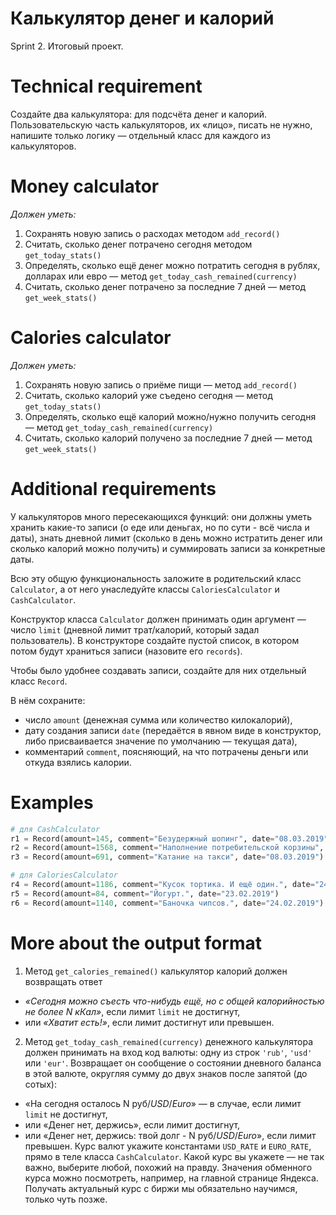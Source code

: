 # Калькулятор денег и калорий
Sprint 2. Итоговый проект.
# Technical requirement
Создайте два калькулятора: для подсчёта денег и калорий. Пользовательскую часть калькуляторов, их «лицо», писать не нужно, напишите только логику — отдельный класс для каждого из калькуляторов.
# Money calculator
_Должен уметь:_
1. Сохранять новую запись о расходах методом ```add_record()```
2. Считать, сколько денег потрачено сегодня методом ```get_today_stats()```
3. Определять, сколько ещё денег можно потратить сегодня в рублях, долларах или евро — метод ```get_today_cash_remained(currency)```
4. Считать, сколько денег потрачено за последние 7 дней — метод ```get_week_stats()```
# Calories calculator
_Должен уметь:_
1. Сохранять новую запись о приёме пищи — метод ```add_record()```
2. Считать, сколько калорий уже съедено сегодня — метод ```get_today_stats()```
3. Определять, сколько ещё калорий можно/нужно получить сегодня — метод ```get_today_cash_remained(currency)```
4. Считать, сколько калорий получено за последние 7 дней — метод ```get_week_stats()```
# Additional requirements
У калькуляторов много пересекающихся функций: они должны уметь хранить какие-то записи (о еде или деньгах, но по сути - всё числа и даты), знать дневной лимит (сколько в день можно истратить денег или сколько калорий можно получить) и суммировать записи за конкретные даты.

Всю эту общую функциональность заложите в родительский класс ```Calculator```, а от него унаследуйте классы ```CaloriesCalculator``` и ```CashCalculator```.

Конструктор класса ```Calculator``` должен принимать один аргумент — число ```limit``` (дневной лимит трат/калорий, который задал пользователь). В конструкторе создайте пустой список, в котором потом будут храниться записи (назовите его ```records```).

Чтобы было удобнее создавать записи, создайте для них отдельный класс ```Record```.

В нём сохраните:
- число ```amount``` (денежная сумма или количество килокалорий),
- дату создания записи ```date``` (передаётся в явном виде в конструктор, либо присваивается значение по умолчанию — текущая дата),
- комментарий ```comment```, поясняющий, на что потрачены деньги или откуда взялись калории.
# Examples
```python
# для CashCalculator 
r1 = Record(amount=145, comment="Безудержный шопинг", date="08.03.2019")
r2 = Record(amount=1568, comment="Наполнение потребительской корзины", date="09.03.2019")
r3 = Record(amount=691, comment="Катание на такси", date="08.03.2019")

# для CaloriesCalculator
r4 = Record(amount=1186, comment="Кусок тортика. И ещё один.", date="24.02.2019")
r5 = Record(amount=84, comment="Йогурт.", date="23.02.2019")
r6 = Record(amount=1140, comment="Баночка чипсов.", date="24.02.2019")
```
# More about the output format
1. Метод ```get_calories_remained()``` калькулятор калорий должен возвращать ответ
- _«Сегодня можно съесть что-нибудь ещё, но с общей калорийностью не более N кКал»_, если лимит ```limit``` не достигнут,
- или _«Хватит есть!»_, если лимит достигнут или превышен.
2. Метод ```get_today_cash_remained(currency)``` денежного калькулятора должен принимать на вход код валюты: одну из строк ```'rub'```, ```'usd'``` или ```'eur'```.
Возвращает он сообщение о состоянии дневного баланса в этой валюте, округляя сумму до двух знаков после запятой (до сотых):

- «На сегодня осталось N руб/_USD_/_Euro_» — в случае, если лимит ```limit``` не достигнут,
- или «Денег нет, держись», если лимит достигнут,
- или «Денег нет, держись: твой долг - N руб/_USD_/_Euro_», если лимит превышен.
Курс валют укажите константами ```USD_RATE``` и ```EURO_RATE```, прямо в теле класса ```CashCalculator```. Какой курс вы укажете — не так важно, выберите любой, похожий на правду. Значения обменного курса можно посмотреть, например, на главной странице Яндекса. Получать актуальный курс с биржи мы обязательно научимся, только чуть позже.
